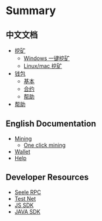 # Summary

## 中文文档

* [挖矿]()
    * [Windows 一键挖矿]()
    * [Linux/mac 挖矿]()
* [钱包](CN/wallet/钱包.md)
    * [基本](CN/wallet/基本.md)
    * [合约](CN/wallet/合约.md)
    * [帮助](CN/wallet/帮助.md)
* [帮助](CN/帮助.md)

## English Documentation

* [Mining]()
    * [One click mining]()
* [Wallet]()
* [Help](EN/help.md)

## Developer Resources

* [Seele RPC](Dev/RPC.md)
* [Test Net]()
* [JS    SDK]()
* [JAVA  SDK]()
